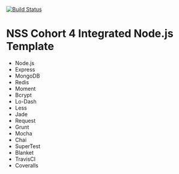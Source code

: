 [![Build Status](https://travis-ci.org/adamthede/addcontxt-local-test2.svg?branch=master)](https://travis-ci.org/adamthede/addcontxt-local-test2)

NSS Cohort 4 Integrated Node.js Template
========================================

- Node.js
- Express
- MongoDB
- Redis
- Moment
- Bcrypt
- Lo-Dash
- Less
- Jade
- Request
- Grunt
- Mocha
- Chai
- SuperTest
- Blanket
- TravisCI
- Coveralls

